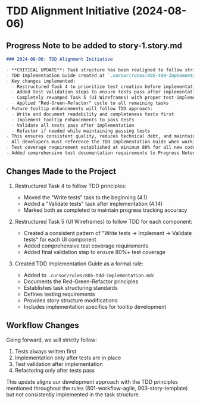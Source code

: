 # TDD Alignment Initiative (2024-08-06)

## Progress Note to be added to story-1.story.md

```markdown
### 2024-08-06: TDD Alignment Initiative

- **CRITICAL UPDATE**: Task structure has been realigned to follow strict Test-Driven Development (TDD) principles
- TDD Implementation Guide created at `.cursor/rules/805-tdd-implementation.mdc` to establish clear standards
- Key changes implemented:
  - Restructured Task 4 to prioritize test creation before implementation
  - Added test validation steps to ensure tests pass after implementation
  - Completely revamped Task 5 (UI Wireframes) with proper test-implementation-validate sequence
  - Applied "Red-Green-Refactor" cycle to all remaining tasks
- Future tooltip enhancements will follow TDD approach:
  - Write and document readability and completeness tests first
  - Implement tooltip enhancements to pass tests
  - Validate all tests pass after implementation
  - Refactor if needed while maintaining passing tests
- This ensures consistent quality, reduces technical debt, and maintains project rigor
- All developers must reference the TDD Implementation Guide when working on tasks
- Test coverage requirement established at minimum 80% for all new code
- Added comprehensive test documentation requirements to Progress Notes
```

## Changes Made to the Project

1. Restructured Task 4 to follow TDD principles:
   - Moved the "Write tests" task to the beginning (4.1)
   - Added a "Validate tests" task after implementation (4.14)
   - Marked both as completed to maintain progress tracking accuracy

2. Restructured Task 5 (UI Wireframes) to follow TDD for each component:
   - Created a consistent pattern of "Write tests → Implement → Validate tests" for each UI component
   - Added comprehensive test coverage requirements
   - Added final validation step to ensure 80%+ test coverage

3. Created TDD Implementation Guide as a formal rule:
   - Added to `.cursor/rules/805-tdd-implementation.mdc`
   - Documents the Red-Green-Refactor principles
   - Establishes task structuring standards
   - Defines testing requirements
   - Provides story structure modifications
   - Includes implementation specifics for tooltip development

## Workflow Changes

Going forward, we will strictly follow:
1. Tests always written first
2. Implementation only after tests are in place
3. Test validation after implementation
4. Refactoring only after tests pass

This update aligns our development approach with the TDD principles mentioned throughout the rules (801-workflow-agile, 903-story-template) but not consistently implemented in the task structure. 
